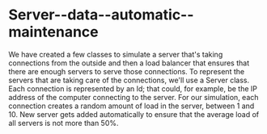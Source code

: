 # Server--data--automatic--maintenance

We have created a few classes to simulate a server that's taking connections from the outside and then a load balancer that ensures that there are enough servers to serve those connections.
To represent the servers that are taking care of the connections, we'll use a Server class. Each connection is represented by an Id; that could, for example, be the IP address of the computer connecting to the server. For our simulation, each connection creates a random amount of load in the server, between 1 and 10.
New server gets added automatically to ensure that the average load of all servers is not more than 50%.
